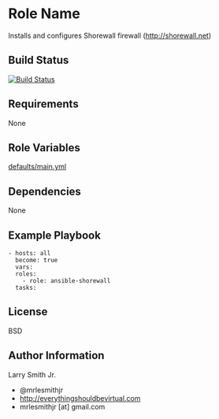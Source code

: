 Role Name
=========

Installs and configures Shorewall firewall (http://shorewall.net)

## Build Status

[![Build Status](https://api.travis-ci.org/chris968/ansible-shorewall.svg?branch=master)](https://travis-ci.org/chris968/ansible-shorewall)

Requirements
------------

None

Role Variables
--------------

[defaults/main.yml](defaults/main.yml)

Dependencies
------------

None

Example Playbook
----------------

````
- hosts: all
  become: true
  vars:
  roles:
    - role: ansible-shorewall
  tasks:
````
License
-------

BSD

Author Information
------------------

Larry Smith Jr.
- @mrlesmithjr
- http://everythingshouldbevirtual.com
- mrlesmithjr [at] gmail.com
